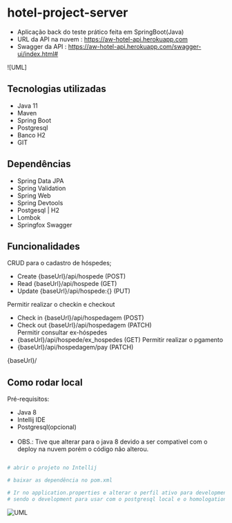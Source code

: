 # hotel-project-server

- Aplicação back do teste prático feita em SpringBoot(Java)
- URL da API na nuvem : https://aw-hotel-api.herokuapp.com
- Swagger da API : https://aw-hotel-api.herokuapp.com/swagger-ui/index.html#

![UML]

## Tecnologias utilizadas
- Java 11
- Maven
- Spring Boot
- Postgresql
- Banco H2
- GIT

## Dependências
- Spring Data JPA
- Spring Validation
- Spring Web
- Spring Devtools
- Postgesql | H2
- Lombok
- Springfox Swagger

## Funcionalidades

 CRUD para o cadastro de hóspedes;
 - Create {baseUrl}/api/hospede (POST) </br>
 - Read {baseUrl}/api/hospede (GET) </br>
 - Update {baseUrl}/api/hospede:{} (PUT) </br>

 Permitir realizar o checkin e checkout
- Check in {baseUrl}/api/hospedagem (POST) </br>
- Check out {baseUrl}/api/hospedagem (PATCH) </br>
 Permitir consultar ex-hóspedes
- {baseUrl}/api/hospede/ex_hospedes (GET)
 Permitir realizar o pgamento
- {baseUrl}/api/hospedagem/pay (PATCH)
 
{baseUrl}/

## Como rodar local
Pré-requisitos: 
- Java 8
- Intellij IDE
- Postgresql(opcional) </br></br>
- OBS.: Tive que alterar para o java 8 devido a ser compativel com o deploy na nuvem porém o código não alterou.

```bash

# abrir o projeto no Intellij

# baixar as dependência no pom.xml

# Ir no application.properties e alterar o perfil ativo para development ou homologation
# sendo o development para usar com o postgresql local e o homologation o banco h2
```
![UML]()
